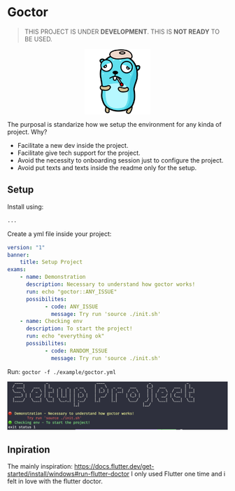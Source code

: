 # Goctor

> THIS PROJECT IS UNDER **DEVELOPMENT**. THIS IS **NOT READY** TO BE USED.

<div style="width:100%; display: flex; justify-content: center;">
    <img src="./temp-logo.png" width="150px">
</div>

The purposal is standarize how we setup the environment for any kinda of project. Why?

- Facilitate a new dev inside the project.
- Facilitate give tech support for the project.
- Avoid the necessity to onboarding session just to configure the project.
- Avoid put texts and texts inside the readme only for the setup.

## Setup

Install using:

```sh
...
```

Create a yml file inside your project:

```yml
version: "1"
banner:
    title: Setup Project
exams:
    - name: Demonstration
      description: Necessary to understand how goctor works!
      run: echo "goctor::ANY_ISSUE"
      possibilites:
            - code: ANY_ISSUE
              message: Try run 'source ./init.sh'
    - name: Checking env
      description: To start the project!
      run: echo "everything ok"
      possibilites:
            - code: RANDOM_ISSUE
              message: Try run 'source ./init.sh'
```

Run: `goctor -f ./example/goctor.yml`

![](./run-example-setup.png)

## Inpiration

The mainly inspiration: https://docs.flutter.dev/get-started/install/windows#run-flutter-doctor
I only used Flutter one time and i felt in love with the flutter doctor.
